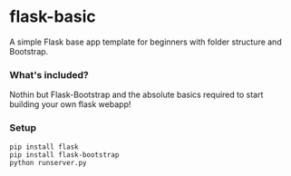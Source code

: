 # flask-basic
A simple Flask base app template for beginners with folder structure and Bootstrap.

### What's included?
Nothin but Flask-Bootstrap and the absolute basics required to start building your own flask webapp!

### Setup
~~~~
pip install flask
pip install flask-bootstrap
python runserver.py
~~~~

